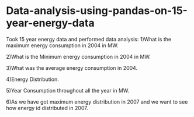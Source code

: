 # Data-analysis-using-pandas-on-15-year-energy-data
Took 15 year energy data and performed data analysis:
1)What is the maximum energy consumption in 2004 in MW.

2)What is the Minimum energy consumption in 2004 in MW.

3)What was the average energy consumption in 2004.

4)Energy Distribution.

5)Year Consumption throughout all the year in MW.

6)As we have got maximum energy distribution in 2007 and we want to see how energy id distributed in 2007.
